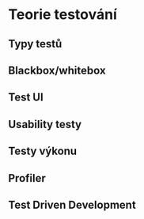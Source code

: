 # Teorie testování
## Typy testů
## Blackbox/whitebox
## Test UI
## Usability testy
## Testy výkonu
## Profiler
## Test Driven Development
